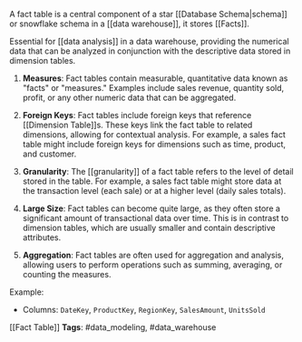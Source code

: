 A fact table is a central component of a star [[Database Schema|schema]] or snowflake schema in a [[data warehouse]], it stores [[Facts]].

Essential for [[data analysis]] in a data warehouse, providing the numerical data that can be analyzed in conjunction with the descriptive data stored in dimension tables.

1. **Measures**: Fact tables contain measurable, quantitative data known as "facts" or "measures." Examples include sales revenue, quantity sold, profit, or any other numeric data that can be aggregated.

2. **Foreign Keys**: Fact tables include foreign keys that reference [[Dimension Table]]s. These keys link the fact table to related dimensions, allowing for contextual analysis. For example, a sales fact table might include foreign keys for dimensions such as time, product, and customer.

3. **Granularity**: The [[granularity]] of a fact table refers to the level of detail stored in the table. For example, a sales fact table might store data at the transaction level (each sale) or at a higher level (daily sales totals).

4. **Large Size**: Fact tables can become quite large, as they often store a significant amount of transactional data over time. This is in contrast to dimension tables, which are usually smaller and contain descriptive attributes.

5. **Aggregation**: Fact tables are often used for aggregation and analysis, allowing users to perform operations such as summing, averaging, or counting the measures.

Example:
  - Columns: `DateKey`, `ProductKey`, `RegionKey`, `SalesAmount`, `UnitsSold`



[[Fact Table]]
   **Tags**: #data_modeling, #data_warehouse